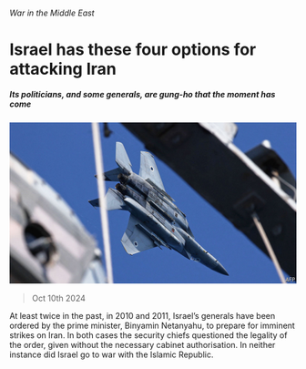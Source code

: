 ###### War in the Middle East

# Israel has these four options for attacking Iran 

##### Its politicians, and some generals, are gung-ho that the moment has come 

![image](images/20241012_MAP002.jpg) 

> Oct 10th 2024 

At least twice in the past, in 2010 and 2011, Israel’s generals have been ordered by the prime minister, Binyamin Netanyahu, to prepare for imminent strikes on Iran. In both cases the security chiefs questioned the legality of the order, given without the necessary cabinet authorisation. In neither instance did Israel go to war with the Islamic Republic.

